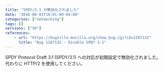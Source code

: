 ```yaml
---
title: "SPDY/3.1 が無効化されました"
date: "2016-08-03T10:01:00-04:00"
categories: ["networking"]
tags: []
versions: ["50"]
references:
    - url: "https://bugzilla.mozilla.org/show_bug.cgi?id=1287132"
      title: "Bug 1287132 - Disable SPDY 3.1"
---
```

SPDY Protocol Draft 3.1 (SPDY/3.1) への対応が初期設定で無効化されました。代わりに HTTP/2 を使用してください。
